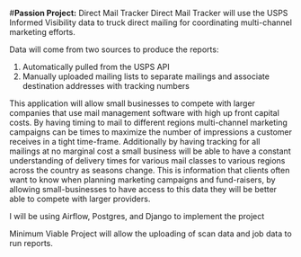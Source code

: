 #**Passion Project:** Direct Mail Tracker
Direct Mail Tracker will use the USPS Informed Visibility data to truck direct mailing for coordinating multi-channel marketing efforts.

Data will come from two sources to produce the reports:

1. Automatically pulled from the USPS API
2. Manually uploaded mailing lists to separate mailings and associate destination addresses with tracking numbers

This application will allow small businesses to compete with larger companies that use mail management software with high up front capital costs. By having timing to mail to different regions multi-channel marketing campaigns can be times to maximize the number of impressions a customer receives in a tight time-frame. Additionally by having tracking for all mailings at no marginal cost a small business will be able to have a constant understanding of delivery times for various mail classes to various regions across the country as seasons change. This is information that clients often want to know when planning marketing campaigns and fund-raisers, by allowing small-businesses to have access to this data they will be better able to compete with larger providers.

I will be using Airflow, Postgres, and Django to implement the project

Minimum Viable Project will allow the uploading of scan data and job data to run reports.
